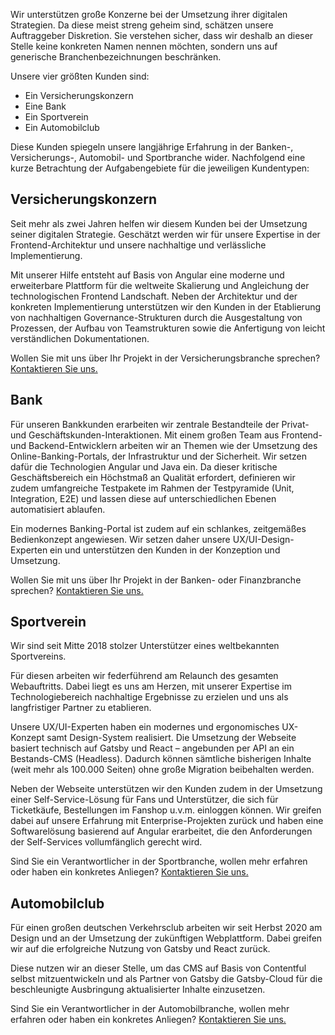 Wir unterstützen große Konzerne bei der Umsetzung ihrer digitalen Strategien. Da diese meist streng geheim sind, schätzen unsere Auftraggeber Diskretion. Sie verstehen sicher, dass wir deshalb an dieser Stelle keine konkreten Namen nennen möchten, sondern uns auf generische Branchenbezeichnungen beschränken.

Unsere vier größten Kunden sind:
+ Ein Versicherungskonzern
+ Eine Bank
+ Ein Sportverein
+ Ein Automobilclub   

Diese Kunden spiegeln unsere langjährige Erfahrung in der Banken-, Versicherungs-, Automobil- und Sportbranche wider. Nachfolgend eine kurze Betrachtung der Aufgabengebiete für die jeweiligen Kundentypen:

<a name="versicherungskonzern"></a>
## Versicherungskonzern
Seit mehr als zwei Jahren helfen wir diesem Kunden bei der Umsetzung seiner digitalen Strategie. Geschätzt werden wir für unsere Expertise in der Frontend-Architektur und unsere nachhaltige und verlässliche Implementierung.

Mit unserer Hilfe entsteht auf Basis von Angular eine moderne und erweiterbare Plattform für die weltweite Skalierung und Angleichung der technologischen Frontend Landschaft. Neben der Architektur und der konkreten Implementierung unterstützen wir den Kunden in der Etablierung von nachhaltigen Governance-Strukturen durch die Ausgestaltung von Prozessen, der Aufbau von Teamstrukturen sowie die Anfertigung von leicht verständlichen Dokumentationen.

Wollen Sie mit uns über Ihr Projekt in der Versicherungsbranche sprechen? [Kontaktieren Sie uns.](/contact)

<a name="bank"></a>
## Bank
Für unseren Bankkunden erarbeiten wir zentrale Bestandteile der Privat- und Geschäftskunden-Interaktionen. Mit einem großen Team aus Frontend- und Backend-Entwicklern arbeiten wir an Themen wie der Umsetzung des Online-Banking-Portals, der Infrastruktur und der Sicherheit. Wir setzen dafür die Technologien Angular und Java ein. Da dieser kritische Geschäftsbereich ein Höchstmaß an Qualität erfordert, definieren wir zudem umfangreiche Testpakete im Rahmen der Testpyramide (Unit, Integration, E2E) und lassen diese auf unterschiedlichen Ebenen automatisiert ablaufen.

Ein modernes Banking-Portal ist zudem auf ein schlankes, zeitgemäßes Bedienkonzept angewiesen. Wir setzen daher unsere UX/UI-Design-Experten ein und unterstützen den Kunden in der Konzeption und Umsetzung.

Wollen Sie mit uns über Ihr Projekt in der Banken- oder Finanzbranche sprechen? [Kontaktieren Sie uns.](/contact)

<a name="sportverein"></a>
## Sportverein
Wir sind seit Mitte 2018 stolzer Unterstützer eines weltbekannten Sportvereins. 

Für diesen arbeiten wir federführend am Relaunch des gesamten Webauftritts. Dabei liegt es uns am Herzen, mit unserer Expertise im Technologiebereich nachhaltige Ergebnisse zu erzielen und uns als langfristiger Partner zu etablieren.

Unsere UX/UI-Experten haben ein modernes und ergonomisches UX-Konzept samt Design-System realisiert. Die Umsetzung der Webseite basiert technisch auf Gatsby und React – angebunden per API an ein Bestands-CMS (Headless). Dadurch können sämtliche bisherigen Inhalte (weit mehr als 100.000 Seiten) ohne große Migration beibehalten werden.

Neben der Webseite unterstützen wir den Kunden zudem in der Umsetzung einer Self-Service-Lösung für Fans und Unterstützer, die sich für Ticketkäufe, Bestellungen im Fanshop u.v.m. einloggen können. Wir greifen dabei auf unsere Erfahrung mit Enterprise-Projekten zurück und haben eine Softwarelösung basierend auf Angular erarbeitet, die den Anforderungen der Self-Services vollumfänglich gerecht wird.

Sind Sie ein Verantwortlicher in der Sportbranche, wollen mehr erfahren oder haben ein konkretes Anliegen? [Kontaktieren Sie uns.](/contact)

<a name="automobilclub"></a>
## Automobilclub
Für einen großen deutschen Verkehrsclub arbeiten wir seit Herbst 2020 am Design und an der Umsetzung der zukünftigen Webplattform. Dabei greifen wir auf die erfolgreiche Nutzung von Gatsby und React zurück. 

Diese nutzen wir an dieser Stelle, um das CMS auf Basis von Contentful selbst mitzuentwickeln und als Partner von Gatsby die Gatsby-Cloud für die beschleunigte Ausbringung aktualisierter Inhalte einzusetzen.

Sind Sie ein Verantwortlicher in der Automobilbranche, wollen mehr erfahren oder haben ein konkretes Anliegen? [Kontaktieren Sie uns.](/contact)
